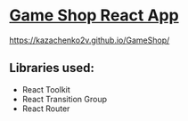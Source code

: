 
# [Game Shop React App](https://kazachenko2v.github.io/GameShop/)
https://kazachenko2v.github.io/GameShop/

## Libraries used:

* React Toolkit
* React Transition Group
* React Router
